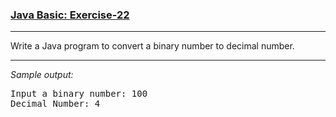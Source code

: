 ### [Java Basic: Exercise-22](https://www.w3resource.com/java-exercises/basic/index.php)

***
Write a Java program to convert a binary number to decimal number.
***
_Sample output:_
<pre>
Input a binary number: 100                                                                                    
Decimal Number: 4 
</pre>